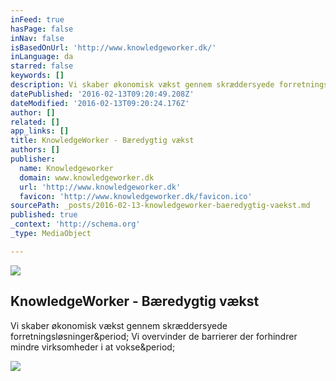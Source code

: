 ```yaml
---
inFeed: true
hasPage: false
inNav: false
isBasedOnUrl: 'http://www.knowledgeworker.dk/'
inLanguage: da
starred: false
keywords: []
description: Vi skaber økonomisk vækst gennem skræddersyede forretningsløsninger. Vi overvinder de barrierer der forhindrer mindre virksomheder i at vokse.
datePublished: '2016-02-13T09:20:49.208Z'
dateModified: '2016-02-13T09:20:24.176Z'
author: []
related: []
app_links: []
title: KnowledgeWorker - Bæredygtig vækst
authors: []
publisher:
  name: Knowledgeworker
  domain: www.knowledgeworker.dk
  url: 'http://www.knowledgeworker.dk'
  favicon: 'http://www.knowledgeworker.dk/favicon.ico'
sourcePath: _posts/2016-02-13-knowledgeworker-baeredygtig-vaekst.md
published: true
_context: 'http://schema.org'
_type: MediaObject

---
```

![](https://the-grid-user-content.s3-us-west-2.amazonaws.com/cd8c6955-cc93-4921-abd3-3a92490e1907.jpg)

<article style=""><h1>KnowledgeWorker - Bæredygtig vækst</h1><p>Vi skaber økonomisk vækst gennem skræddersyede forretningsløsninger&amp;period; Vi overvinder de barrierer der forhindrer mindre virksomheder i at vokse&amp;period;</p><img src="http://www.knowledgeworker.dk/images/enflag.png" /></article>